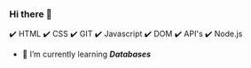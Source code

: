 ### Hi there 👋

:heavy_check_mark: HTML
:heavy_check_mark: CSS
:heavy_check_mark: GIT
:heavy_check_mark: Javascript
:heavy_check_mark: DOM
:heavy_check_mark: API's
:heavy_check_mark: Node.js

- 🌱 I’m currently learning **_Databases_**


<!--
**husseinfaqih/husseinfaqih** is a ✨ _special_ ✨ repository because its `README.md` (this file) appears on your GitHub profile.

Here are some ideas to get you started:

- 🔭 I’m currently working on ...
- 🌱 I’m currently learning ...
- 👯 I’m looking to collaborate on ...
- 🤔 I’m looking for help with ...
- 💬 Ask me about ...
- 📫 How to reach me: ...
- 😄 Pronouns: ...
- ⚡ Fun fact: ...
-->
